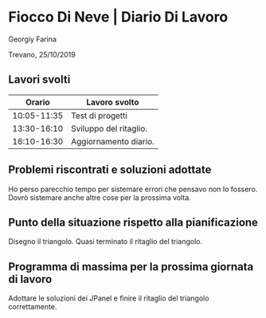 # Fiocco Di Neve | Diario Di Lavoro
Georgiy Farina

Trevano, 25/10/2019
## Lavori svolti
  Orario | Lavoro svolto
  ---------------- | -------------
  10:05-11:35    | Test di progetti
  13:30-16:10    | Sviluppo del ritaglio.
  16:10-16:30    | Aggiornamento diario.
  

## Problemi riscontrati e soluzioni adottate
   Ho perso parecchio tempo per sistemare errori che pensavo non lo fossero. Dovrò sistemare anche altre cose per la prossima volta.
   
## Punto della situazione rispetto alla pianificazione
   Disegno il triangolo.
   Quasi terminato il ritaglio del triangolo.

## Programma di massima per la prossima giornata di lavoro
   Adottare le soluzioni dei JPanel e finire il ritaglio del triangolo correttamente.
   
